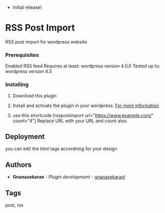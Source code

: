 * Initial release!

# RSS Post Import

RSS post import for wordpress website

### Prerequisites

Enabled RSS feed
Requires at least: wordpress version 4.0.0
Tested up to: wordpress version 4.5

### Installing

1. Download this plugin

2. Install and activate the plugin in your wordpress. <a taget="_blank" href="https://codex.wordpress.org/Managing_Plugins">For more information</a>

3. use this shortcode [rsspostimport url="https://www.example.com/" count="4"]
Replace URL with your URL and count also.


## Deployment

you can edit the html tags accordning for your design
 

## Authors

* **Gnanasekaran** - *Plugin development* - [gnanasekaranl](https://github.com/gnanasekaranl)

## Tags
post, rss

